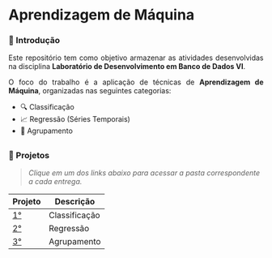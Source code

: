 # Aprendizagem de Máquina

<div align="justify">

### 📌 Introdução

Este repositório tem como objetivo armazenar as atividades desenvolvidas na disciplina **Laboratório de Desenvolvimento em Banco de Dados VI**.

O foco do trabalho é a aplicação de técnicas de **Aprendizagem de Máquina**, organizadas nas seguintes categorias:

- 🔍 Classificação  
- 📈 Regressão (Séries Temporais)  
- 🔗 Agrupamento  

</div>

##

### 📂 Projetos

> _Clique em um dos links abaixo para acessar a pasta correspondente a cada entrega._

<div align="left">

| Projeto | Descrição     |
|---------|---------------|
| [1°](https://github.com/RebecaGama/Aprendizagem-de-Maquina/tree/main/Classificacao) | Classificação |
| [2°](https://github.com/RebecaGama/Aprendizagem-de-Maquina/tree/main/Regressao)     | Regressão     |
| [3°](https://github.com/RebecaGama/Aprendizagem-de-Maquina/tree/main/Agrupamento)   | Agrupamento   |

</div>
